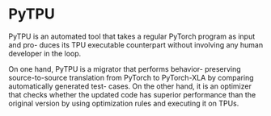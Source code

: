 # PyTPU
PyTPU is an automated tool that takes a regular PyTorch program as input and pro-
duces its TPU executable counterpart without involving any human developer in the loop.

On one hand, PyTPU is a migrator that performs behavior-
preserving source-to-source translation from PyTorch to
PyTorch-XLA by comparing automatically generated test-
cases. On the other hand, it is an optimizer that checks whether
the updated code has superior performance than the original
version by using optimization rules and executing it on TPUs.


